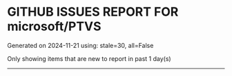 
# GITHUB ISSUES REPORT FOR microsoft/PTVS


Generated on 2024-11-21 using: stale=30, all=False


Only showing items that are new to report in past 1 day(s)


---




















